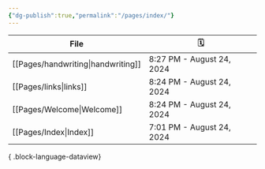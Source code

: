 ```yaml
---
{"dg-publish":true,"permalink":"/pages/index/"}
---
```


| File                                  | 🗓️                       |
| ------------------------------------- | ------------------------- |
| [[Pages/handwriting\|handwriting]] | 8:27 PM - August 24, 2024 |
| [[Pages/links\|links]]             | 8:24 PM - August 24, 2024 |
| [[Pages/Welcome\|Welcome]]         | 8:24 PM - August 24, 2024 |
| [[Pages/Index\|Index]]             | 7:01 PM - August 24, 2024 |

{ .block-language-dataview}